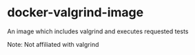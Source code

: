 # docker-valgrind-image
An image which includes valgrind and executes requested tests

Note: Not affiliated with valgrind
